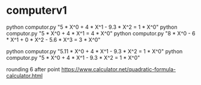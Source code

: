 # computerv1
python computor.py "5 * X^0 + 4 * X^1 - 9.3 * X^2 = 1 * X^0"
python computor.py "5 * X^0 + 4 * X^1 = 4 * X^0"
python computor.py  "8 * X^0 - 6 * X^1 + 0 * X^2 - 5.6 * X^3 = 3 * X^0"

python computor.py "5.11 * X^0 + 4 * X^1 - 9.3 * X^2 = 1 * X^0"
python computor.py "5 * X^0 + 4 * X^1 - 9.3 * X^2 = 1 * X^0"

rounding 6 after point
https://www.calculator.net/quadratic-formula-calculator.html